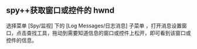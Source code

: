 ## spy++获取窗口或控件的 hwnd

选择菜单 [Spy/监视] 下的 [Log Messages/日志消息] 子菜单 ，打开消息设置窗口，点击查找工具，拖动到需要知道信息的窗口或控件上松开，即可看到该窗口或控件的信息。
